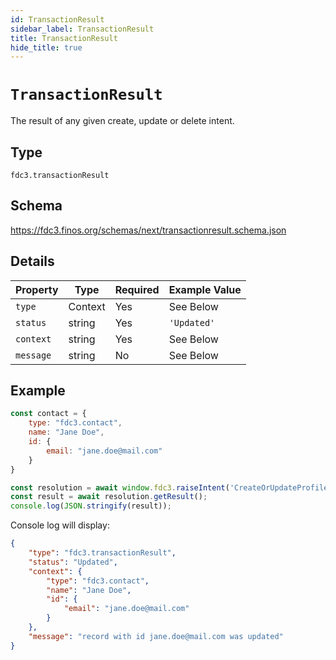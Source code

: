 ```yaml
---
id: TransactionResult
sidebar_label: TransactionResult
title: TransactionResult
hide_title: true
---
```

# `TransactionResult`

The result of any given create, update or delete intent.

## Type

`fdc3.transactionResult`

## Schema

https://fdc3.finos.org/schemas/next/transactionresult.schema.json

## Details

| Property    | Type    | Required | Example Value     |
|-------------|---------|----------|-------------------|
| `type`      | Context  | Yes      | See Below  |
| `status`      | string  | Yes       | `'Updated'`      |
| `context`  | string  | Yes       | See Below |
| `message`  | string  | No       | See Below |

## Example

```js
const contact = {
    type: "fdc3.contact",
    name: "Jane Doe",
    id: {
        email: "jane.doe@mail.com"
    }
}

const resolution = await window.fdc3.raiseIntent('CreateOrUpdateProfile', contact);
const result = await resolution.getResult();
console.log(JSON.stringify(result));
```

Console log will display:

```json
{
    "type": "fdc3.transactionResult",
    "status": "Updated",
    "context": {
        "type": "fdc3.contact",
        "name": "Jane Doe",
        "id": {
            "email": "jane.doe@mail.com"
        }
    },
    "message": "record with id jane.doe@mail.com was updated"
}
```
